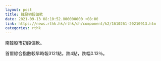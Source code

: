 ```yaml
---
layout: post
title: 韓股初段偏軟
date: 2021-09-13 08:10:52.000000000 +08:00
link: https://news.rthk.hk/rthk/ch/component/k2/1610261-20210913.htm
categories: rthk
---
```


南韓股市初段偏軟。

首爾綜合指數較早時報3121點，跌4點，跌幅0.13％。
